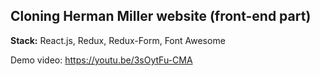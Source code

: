## Cloning Herman Miller website (front-end part)

**Stack:** React.js, Redux, Redux-Form, Font Awesome <br>

Demo video: https://youtu.be/3sOytFu-CMA

